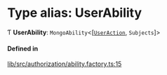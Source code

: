 # Type alias: UserAbility

Ƭ **UserAbility**: `MongoAbility`\<[[`UserAction`](../enums/UserAction.md), `Subjects`]\>

#### Defined in

[lib/src/authorization/ability.factory.ts:15](https://github.com/joonashak/nestjs-clone-bay/blob/0cf8f89/lib/src/authorization/ability.factory.ts#L15)
